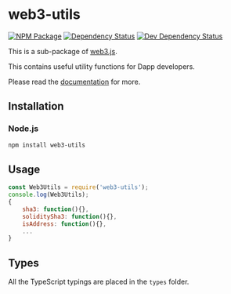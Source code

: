 # web3-utils

[![NPM Package][npm-image]][npm-url] [![Dependency Status][deps-image]][deps-url] [![Dev Dependency Status][deps-dev-image]][deps-dev-url]

This is a sub-package of [web3.js][repo].

This contains useful utility functions for Dapp developers.

Please read the [documentation][docs] for more.

## Installation

### Node.js

```bash
npm install web3-utils
```

## Usage

```js
const Web3Utils = require('web3-utils');
console.log(Web3Utils);
{
    sha3: function(){},
    soliditySha3: function(){},
    isAddress: function(){},
    ...
}
```

## Types

All the TypeScript typings are placed in the `types` folder.

[docs]: http://web3js.readthedocs.io/en/1.0/
[repo]: https://github.com/XinFinOrg/XDC3
[npm-image]: https://img.shields.io/npm/v/web3-utils.svg
[npm-url]: https://npmjs.org/package/web3-utils
[deps-image]: https://david-dm.org/XinFinOrg/XDC3/1.x/status.svg?path=packages/web3-utils
[deps-url]: https://david-dm.org/XinFinOrg/XDC3/1.x?path=packages/web3-utils
[deps-dev-image]: https://david-dm.org/XinFinOrg/XDC3/1.x/dev-status.svg?path=packages/web3-utils
[deps-dev-url]: https://david-dm.org/XinFinOrg/XDC3/1.x?type=dev&path=packages/web3-utils
